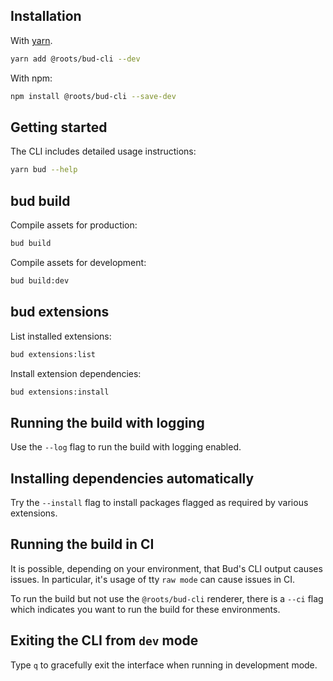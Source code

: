 ## Installation

With [yarn](https://classic.yarnpkg.com).

```sh
yarn add @roots/bud-cli --dev
```

With npm:

```sh
npm install @roots/bud-cli --save-dev
```

## Getting started

The CLI includes detailed usage instructions:

```sh
yarn bud --help
```

## bud build

Compile assets for production:

```sh
bud build
```

Compile assets for development:

```sh
bud build:dev
```

## bud extensions

List installed extensions:

```sh
bud extensions:list
```

Install extension dependencies:

```sh
bud extensions:install
```

## Running the build with logging

Use the `--log` flag to run the build with logging enabled.

## Installing dependencies automatically

Try the `--install` flag to install packages flagged as required by various extensions.

## Running the build in CI

It is possible, depending on your environment, that Bud's CLI output causes issues. In particular, it's usage of tty `raw mode` can cause issues in CI.

To run the build but not use the `@roots/bud-cli` renderer, there is a `--ci` flag which indicates you want to run the build for these environments.

## Exiting the CLI from `dev` mode

Type `q` to gracefully exit the interface when running in development mode.
